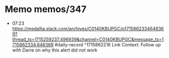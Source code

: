 # Memo memos/347
- 07:23 https://medallia.slack.com/archives/C0140KBUPGC/p1715862334648369?thread_ts=1715259237.496939&channel=C0140KBUPGC&message_ts=1715862334.648369 #daily-record ^1715862216
Link Context:
Follow up with Darre on why this alert did not work